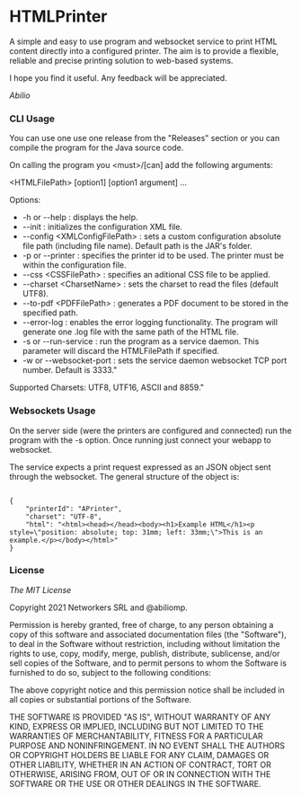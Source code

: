 <h1>HTMLPrinter</h1>
<p>A simple and easy to use program and websocket service to print HTML content directly into a configured printer. The aim is to provide a flexible, reliable and precise printing solution to web-based systems.</p>
<p>I hope you find it useful. Any feedback will be appreciated.</p>
<em>Abilio</em>

<h3>CLI Usage</h3>
<p>You can use one use one release from the "Releases" section or you can compile the program for the Java source code.</p>
<p>On calling the program you &lt;must&gt;/[can] add the following arguments:</p>
<p>&lt;HTMLFilePath&gt; [option1] [option1 argument] ...</p>
<p>Options:</p>
<ul>
  <li>-h or --help : displays the help.</li>
  <li>--init : initializes the configuration XML file.</li>
  <li>--config &lt;XMLConfigFilePath&gt; : sets a custom configuration absolute file path (including file name). Default path is the JAR's folder.</li>
  <li>-p or --printer <PrinterName> : specifies the printer id to be used. The printer must be within the configuration file.</li>
  <li>--css &lt;CSSFilePath&gt; : specifies an aditional CSS file to be applied.</li>
  <li>--charset &lt;CharsetName&gt; : sets the charset to read the files (default UTF8).</li>
  <li>--to-pdf &lt;PDFFilePath&gt; : generates a PDF document to be stored in the specified path.</li>
  <li>--error-log : enables the error logging functionality. The program will generate one .log file with the same path of the HTML file.</li>
  <li>-s or --run-service : run the program as a service daemon. This parameter will discard the HTMLFilePath if specified.</li>
  <li>-w <port> or --websocket-port <port> : sets the service daemon websocket TCP port number. Default is 3333."</li>
</ul>
<p>Supported Charsets: UTF8, UTF16, ASCII and 8859."</p>

<h3>Websockets Usage</h3>
<p>On the server side (were the printers are configured and connected) run the program with the -s option. Once running just connect your webapp to websocket.</p>
<p>The service expects a print request expressed as an JSON object sent through the websocket. The general structure of the object is:</p>
<code style="display:block; white-space:pre-wrap">
{
    "printerId": "APrinter",
    "charset": "UTF-8",
    "html": "&lthtml&gt&lthead&gt&lt/head&gt&ltbody&gt&lth1&gtExample HTML&lt/h1&gt&ltp style=\"position: absolute; top: 31mm; left: 33mm;\"&gtThis is an example.&lt/p&gt&lt/body&gt&lt/html&gt"
}
</code>
    
<h3>License</h3>
<em>The MIT License</em>
<p>Copyright 2021 Networkers SRL and @abiliomp.</p>
<p>Permission is hereby granted, free of charge, to any person obtaining a copy of this software and associated documentation files (the "Software"), to deal in the Software without restriction, including without limitation the rights to use, copy, modify, merge, publish, distribute, sublicense, and/or sell copies of the Software, and to permit persons to whom the Software is furnished to do so, subject to the following conditions:</p>
<p>The above copyright notice and this permission notice shall be included in all copies or substantial portions of the Software.</p>
<p>THE SOFTWARE IS PROVIDED "AS IS", WITHOUT WARRANTY OF ANY KIND, EXPRESS OR IMPLIED, INCLUDING BUT NOT LIMITED TO THE WARRANTIES OF MERCHANTABILITY, FITNESS FOR A PARTICULAR PURPOSE AND NONINFRINGEMENT. IN NO EVENT SHALL THE AUTHORS OR COPYRIGHT HOLDERS BE LIABLE FOR ANY CLAIM, DAMAGES OR OTHER LIABILITY, WHETHER IN AN ACTION OF CONTRACT, TORT OR OTHERWISE, ARISING FROM, OUT OF OR IN CONNECTION WITH THE SOFTWARE OR THE USE OR OTHER DEALINGS IN THE SOFTWARE.</p>
